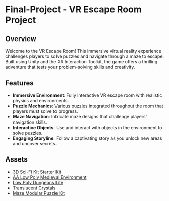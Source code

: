 # Final-Project - VR Escape Room Project

## Overview
Welcome to the VR Escape Room! This immersive virtual reality experience challenges players to solve puzzles and navigate through a maze to escape. Built using Unity and the XR Interaction Toolkit, the game offers a thrilling adventure that tests your problem-solving skills and creativity.

## Features
- **Immersive Environment**: Fully interactive VR escape room with realistic physics and environments.
- **Puzzle Mechanics**: Various puzzles integrated throughout the room that players must solve to progress.
- **Maze Navigation**: Intricate maze designs that challenge players' navigation skills.
- **Interactive Objects**: Use and interact with objects in the environment to solve puzzles.
- **Engaging Storyline**: Follow a captivating story as you unlock new areas and uncover secrets.

## Assets
- [3D Sci-Fi Kit Starter Kit](https://assetstore.unity.com/packages/3d/environments/3d-scifi-kit-starter-kit-92152)
- [AA Low Poly Medieval Environment](https://assetstore.unity.com/packages/3d/environments/aa-low-poly-medieval-environment-249533)
- [Low Poly Dungeons Lite](https://assetstore.unity.com/packages/3d/environments/dungeons/low-poly-dungeons-lite-177937)
- [Translucent Crystals](https://assetstore.unity.com/packages/3d/environments/fantasy/translucent-crystals-106274)
- [Maze Modular Puzzle Kit](https://assetstore.unity.com/packages/3d/environments/maze-modular-puzzle-kit-302221)
